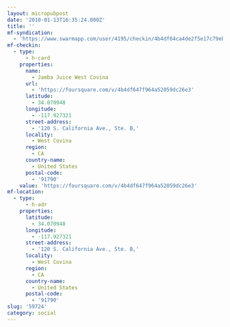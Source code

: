 ```yaml
---
layout: micropubpost
date: '2010-01-13T16:35:24.000Z'
title: ''
mf-syndication:
  - 'https://www.swarmapp.com/user/4195/checkin/4b4df64ca4de2f5e17c79ebb'
mf-checkin:
  - type:
      - h-card
    properties:
      name:
        - Jamba Juice West Covina
      url:
        - 'https://foursquare.com/v/4b4df647f964a52059dc26e3'
      latitude:
        - 34.070948
      longitude:
        - -117.927321
      street-address:
        - '120 S. California Ave., Ste. B,'
      locality:
        - West Covina
      region:
        - CA
      country-name:
        - United States
      postal-code:
        - '91790'
    value: 'https://foursquare.com/v/4b4df647f964a52059dc26e3'
mf-location:
  - type:
      - h-adr
    properties:
      latitude:
        - 34.070948
      longitude:
        - -117.927321
      street-address:
        - '120 S. California Ave., Ste. B,'
      locality:
        - West Covina
      region:
        - CA
      country-name:
        - United States
      postal-code:
        - '91790'
slug: '59724'
category: social
---
```

